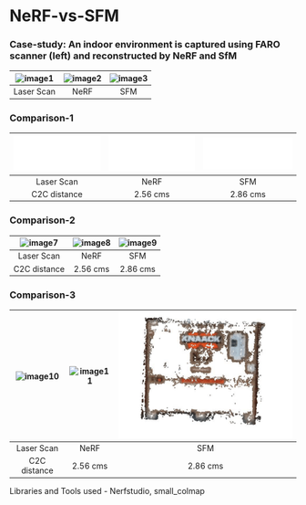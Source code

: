 # NeRF-vs-SFM

### Case-study: An indoor environment is captured using FARO scanner (left) and reconstructed by NeRF and SfM
| ![image1](./media/small_scan.gif) | ![image2](./media/small_nerf.gif) | ![image3](./media/small_colmap.gif) |
|:--:|:---:|:---:|
| Laser Scan | NeRF | SFM |


### Comparison-1
| ![image4](./media/1_scan.gif) | ![image5](./media/1_nerf.gif) | ![image6](./media/1_colmap.gif) |
|:--:|:---:|:---:|
| Laser Scan | NeRF | SFM |
| C2C distance | 2.56 cms | 2.86 cms |

### Comparison-2
| ![image7](./media/2_scan.gif) | ![image8](./media/2_nerf.gif) | ![image9](./media/2_colmap.gif) |
|:--:|:---:|:---:|
| Laser Scan | NeRF | SFM |
| C2C distance | 2.56 cms | 2.86 cms |


### Comparison-3
| ![image10](./media/3_scan.gif) | ![image11](./media/3_nerf.gif) | ![image12](./media/3_colmap.gif) |
|:--:|:---:|:---:|
| Laser Scan | NeRF | SFM |
| C2C distance | 2.56 cms | 2.86 cms |



Libraries and Tools used  - Nerfstudio, small_colmap
